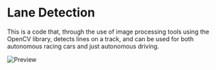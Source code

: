# Lane Detection 
This is a code that, through the use of image processing tools using the OpenCV library, detects lines on a track, and can be used for both autonomous racing cars and just autonomous driving.

![Preview](https://github.com/felipeCapovilla/lane-detection/issues/1#issue-2922180583)

